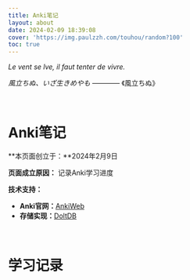 ```yaml
---
title: Anki笔记
layout: about
date: 2024-02-09 18:39:08
cover: 'https://img.paulzzh.com/touhou/random?100'
toc: true
---
```


*Le vent se lve, il faut tenter de vivre.*

*風立ちぬ、いざ生きめやも* ———— 《風立ちぬ》

<br/>

# **Anki笔记**

**本页面创立于：**2024年2月9日

**页面成立原因：** 记录Anki学习进度

**技术支持：**

- **Anki官网：**[AnkiWeb](https://ankiweb.net/)
- **存储实现：**[DoltDB](https://www.dolthub.com/repositories/jasonkayzk/sync)


<br/>

# **学习记录**

<div id="content"></div>

<script>
    const MAX_CONTENT_LENGTH = 50;

    function truncateString(str, maxLength) {
        if (str.length <= maxLength) {
            return str;  // 如果字符串长度小于等于 maxLength，则返回完整字符串
        }
        return str.substring(0, maxLength) + "...";  // 否则，返回截取的子串
    }

    // 获取当前日期
    function getCurrentDateStr(currentDate) {
        // 获取年份、月份和日期
        var year = currentDate.getFullYear();
        var month = (currentDate.getMonth() + 1).toString().padStart(2, '0');
        var day = currentDate.getDate().toString().padStart(2, '0');

        // 格式化日期为 "YYYY-MM-DD"
        var formattedDate = year + '-' + month + '-' + day;
        return formattedDate;
    }

    // 创建一个表格的函数
    function createTable(container, data) {
        if (data.length <= 0) {
            var p = document.createElement("p");
            p.textContent = "这个人有点懒，今日无数据～";
            container.appendChild(p);
            container.appendChild(document.createElement("br"));
            return;
        }

        // 创建表格
        var table = document.createElement("table");

        // 创建表头
        var thead = document.createElement("thead");
        var tr = document.createElement("tr");

        var th1 = document.createElement("th");
        th1.textContent = "内容";
        var th2 = document.createElement("th");
        th2.textContent = "时间";

        tr.appendChild(th1);
        tr.appendChild(th2);
        thead.appendChild(tr);

        // 创建表身
        var tbody = document.createElement("tbody");
        for (var i = 0; i < data.length; i++) {
            var tr = document.createElement("tr");
            var td1 = document.createElement("td");
            td1.textContent = data[i].insert_time;
            var td2 = document.createElement("td");
            td2.textContent = truncateString(data[i].content, MAX_CONTENT_LENGTH);
            td2.setAttribute('style', 'text-align: left;');

            tr.appendChild(td1);
            tr.appendChild(td2);
            tbody.appendChild(tr);
        }

        // 添加表头和表身到表格
        table.appendChild(thead);
        table.appendChild(tbody);

         // 将表格添加到页面中
        container.appendChild(table);
        container.appendChild(document.createElement("br"));
    }

    async function getData(currentDate) {
        var requestOptions = {
            method: 'GET',
            redirect: 'follow'
        };
        try {
            const response = await fetch(`https://www.dolthub.com/api/v1alpha1/jasonkayzk/sync/main?q=select insert_time,content from anki where insert_date='${currentDate}'`, requestOptions); // 发起网络请求
            const result = await response.json(); // 解析响应数据
            var rows = result["rows"];
            if (rows !== undefined && rows.length !== undefined && rows.length > 0) {
                return rows;
            } else {
                return [];
            }
        } catch (error) {
            console.log(error);
        }
    }

    async function createContainer() {
        // 获取当前日期
        var currentDate = new Date();

        // 获取最近一个星期的日期
        var recentWeekDates = [];
        for (var i = 6; i >= 0; i--) {
            var date = new Date(currentDate);
            date.setDate(date.getDate() - i);
            recentWeekDates.push(getCurrentDateStr(date));
        }

        // 获取容器
        var container = document.getElementById('content');

        // 将日期输出为 H2 标签和列表
        for (var j = recentWeekDates.length-1; j >= 0; j--) {
            var dateElement = document.createElement('h2');
            dateElement.textContent = recentWeekDates[j];
            container.appendChild(dateElement);
            // 创建表格
            var rows = await getData(recentWeekDates[j]);
            createTable(container, rows);
        }
    }

    createContainer().then(resolve => console.log(resolve)).catch(error => console.log('error', error));
</script>

<br/>

